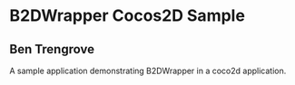 B2DWrapper Cocos2D Sample
=========================
Ben Trengrove
-------------

A sample application demonstrating B2DWrapper in a coco2d application.
